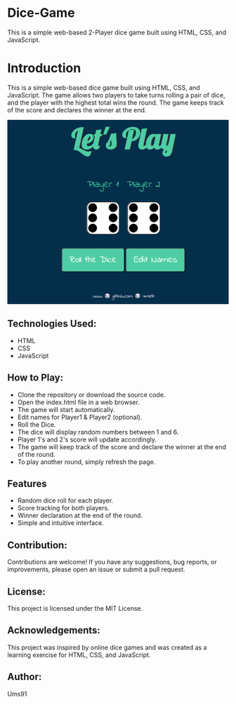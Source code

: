 # Dice-Game
This is a simple web-based 2-Player dice game built using HTML, CSS, and JavaScript.
<h1> Introduction </h1>
<p>This is a simple web-based dice game built using HTML, CSS, and JavaScript. The game allows two players to take turns rolling a pair of dice, and the player with the highest total wins the round. The game keeps track of the score and declares the winner at the end.
</p>
<img align="centre" src="diceSS.png" alt="Screenshot of the dice-game"/> 

<h2> Technologies Used: </h2>
<ul> 
<li>HTML</li>
<li>CSS</li>
<li>JavaScript</li>
</ul>
<h2>How to Play:</h2>
<ul> 
<li>Clone the repository or download the source code.</li>
<li>Open the index.html file in a web browser.</li>
<li>The game will start automatically.</li>
<li>Edit names for Player1 & Player2 (optional).</li>
<li>Roll the Dice.</li> 
<li>The dice will display random numbers between 1 and 6.</li>
<li>Player 1's and 2's score will update accordingly.</li>
<li>The game will keep track of the score and declare the winner at the end of the round.</li>
<li>To play another round, simply refresh the page.</li>
</ul>
<h2> Features</h2>
<ul>
  
<li>Random dice roll for each player.</li>
<li>Score tracking for both players.</li>
<li>Winner declaration at the end of the round.</li>
<li>Simple and intuitive interface.</li>
</ul>

<h2>Contribution:</h2>
<p> Contributions are welcome! If you have any suggestions, bug reports, or improvements, please open an issue or submit a pull request.</p>

<h2>License:</h2>
<p> This project is licensed under the MIT License.</p>

<h2>Acknowledgements:</h2>
<p> This project was inspired by online dice games and was created as a learning exercise for HTML, CSS, and JavaScript.</p>

<h2>Author:</h2>
<p> Ums91</p>
